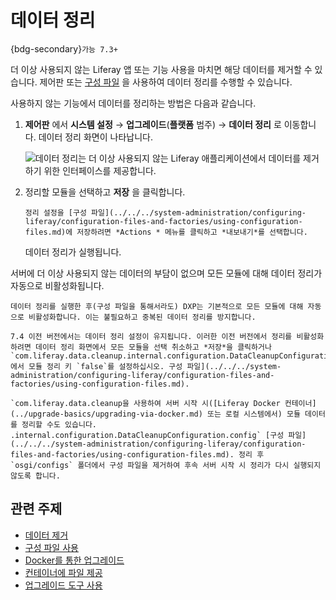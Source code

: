 # 데이터 정리

{bdg-secondary}`가능 7.3+`

더 이상 사용되지 않는 Liferay 앱 또는 기능 사용을 마치면 해당 데이터를 제거할 수 있습니다. 제어판 또는 [구성 파일](../../../system-administration/configuring-liferay/configuration-files-and-factories/using-configuration-files.md) 을 사용하여 데이터 정리를 수행할 수 있습니다.

사용하지 않는 기능에서 데이터를 정리하는 방법은 다음과 같습니다.

1. **제어판** 에서 **시스템 설정** &rarr; **업그레이드**(**플랫폼** 범주) &rarr; **데이터 정리** 로 이동합니다. 데이터 정리 화면이 나타납니다.

    ![데이터 정리는 더 이상 사용되지 않는 Liferay 애플리케이션에서 데이터를 제거하기 위한 인터페이스를 제공합니다.](./data-cleanup/images/01.png)

1. 정리할 모듈을 선택하고 **저장** 을 클릭합니다.

    ```{note}
    정리 설정을 [구성 파일](../../../system-administration/configuring-liferay/configuration-files-and-factories/using-configuration-files.md)에 저장하려면 *Actions * 메뉴를 클릭하고 *내보내기*를 선택합니다.
    ```

   데이터 정리가 실행됩니다.

서버에 더 이상 사용되지 않는 데이터의 부담이 없으며 모든 모듈에 대해 데이터 정리가 자동으로 비활성화됩니다.

```{note}
데이터 정리를 실행한 후(구성 파일을 통해서라도) DXP는 기본적으로 모든 모듈에 대해 자동으로 비활성화합니다. 이는 불필요하고 중복된 데이터 정리를 방지합니다.

7.4 이전 버전에서는 데이터 정리 설정이 유지됩니다. 이러한 이전 버전에서 정리를 비활성화하려면 데이터 정리 화면에서 모든 모듈을 선택 취소하고 *저장*을 클릭하거나 `com.liferay.data.cleanup.internal.configuration.DataCleanupConfiguration.config`에서 모듈 정리 키 `false`를 설정하십시오. 구성 파일](../../../system-administration/configuring-liferay/configuration-files-and-factories/using-configuration-files.md).
```

```{note}
`com.liferay.data.cleanup을 사용하여 서버 시작 시([Liferay Docker 컨테이너](../upgrade-basics/upgrading-via-docker.md) 또는 로컬 시스템에서) 모듈 데이터를 정리할 수도 있습니다. .internal.configuration.DataCleanupConfiguration.config` [구성 파일](../../../system-administration/configuring-liferay/configuration-files-and-factories/using-configuration-files.md). 정리 후 `osgi/configs` 폴더에서 구성 파일을 제거하여 후속 서버 시작 시 정리가 다시 실행되지 않도록 합니다.
```

## 관련 주제

* [데이터 제거](./data-removal.md)
* [구성 파일 사용](../../../system-administration/configuring-liferay/configuration-files-and-factories/using-configuration-files.md)
* [Docker를 통한 업그레이드](../upgrade-basics/upgrading-via-docker.md)
* [컨테이너에 파일 제공](../../installing-liferay/using-liferay-docker-images/providing-files-to-the-container.md)
* [업그레이드 도구 사용](../upgrade-basics/using-the-database-upgrade-tool.md)